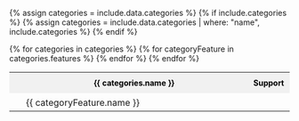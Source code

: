 {% assign categories = include.data.categories %}
{% if include.categories %}
{% assign categories = include.data.categories | where: "name", include.categories %}
{% endif %}

<table class="comparison-table">
  {% for categories in categories %}
  <tbody>
    <tr class="category-name">
      <th></th>
      <th>{{ categories.name }}</th>
      <th>Support</th>
    </tr>
    {% for categoryFeature in categories.features %}
    <tr class="category-feature">
      <td>
         <span class="support {{ categoryFeature.product }}"></span>
      </td>
      <td>{{ categoryFeature.name }}</td>
      <td>
        <span class="tooltip left" data-text="{{ categoryFeature.support }} support">
          <span class="support {{ categoryFeature.support }}"></span>
        </span>
      </td>
    </tr>
    {% endfor %}
  </tbody>
  {% endfor %}
</table>

<style>

/*** Tooltip ***/

.tooltip {
  position:relative;
}

.tooltip:before {
  content: attr(data-text);
  position:absolute;
  top:45%;
  transform:translateY(-50%);
  left:100%;
  margin-left:5px;
  width:120px;
  padding:5px;
  border-radius:3px;
  border:1px solid #ccc;
  background:#fefefe;
  color: #222;
  text-align:center;
  display:none;
  z-index:100;
}

.tooltip.left:before {
  left:initial;
  margin:initial;
  right:100%;
  margin-right:5px;
}

.tooltip:hover:before {
  display:block;
}

/*** Table ***/

.comparison-table {
  table-layout: fixed;
}

/*** Rows ***/

.category-feature {
  transition: all .2s;
  height: 26px;
}

.category-feature:hover {
  background: rgba(20,115,230,10%);
}

tbody tr.category-feature:last-child td {
  padding-bottom: 5px;
}

/*** Columns ***/

.category-name th {
  padding: 10px;
  font-size: 14px !important;
  font-weight: bold;
  color: black;
  background-color: #f1f1f1;
}

.category-name th:nth-child(1) {
   width: 30px;
}

.category-name th:nth-child(2) {
   width: 100%;
}

.category-name th:nth-child(3) {
  width: 90px;
  text-align: center;
}

/*** Cells ***/

.category-feature td {
  padding: 7px 0px 0px 10px;
}

.category-feature td:nth-child(3) {
  text-align: center;
}

/*** Icons ***/

.support {
  height: 18px;
  font-size: 14px;
  font-weight: 400;
  padding: 5px 0;
}

.support.Commerce::before {
  display: inline-block;
  content: ' ';
  background-image: url('./images/commerce.svg');
  background-size: 18px 18px;
  height: 18px;
  width: 18px;
}

.support.Full::before {
  display: inline-block;
  content: ' ';
  background-image: url('./images/full.svg');
  background-size: 18px 18px;
  height: 18px;
  width: 18px;
}

.support.Partial::before {
  display: inline-block;
  content: ' ';
  background-image: url('./images/partial.svg');
  background-size: 18px 18px;
  height: 18px;
  width: 18px;
}

.support.Planned::before {
  display: inline-block;
  content: ' ';
  background-image: url('./images/planned.svg');
  background-size: 18px 18px;
  height: 18px;
  width: 18px;
}

.support.Custom::before {
  display: inline-block;
  content: ' ';
  background-image: url('./images/custom.svg');
  background-size: 18px 18px;
  height: 18px;
  width: 18px;
}

</style>